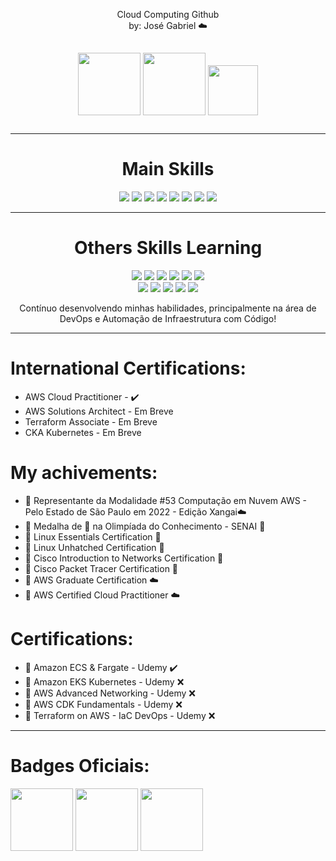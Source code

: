 <p align="center">
    Cloud Computing Github <br>
    by: José Gabriel ☁️
</p>
<p align="center">
  <a href="https://www.linkedin.com/in/jgsiqueiraa/"><img src="https://img.shields.io/badge/LinkedIn-0077B5?style=for-the-badge&logo=linkedin&logoColor=white" width="100" hspace="0" vspace="15"></a>
  <a href="https://t.me/JoseGabrielSSilva"><img src="https://img.shields.io/badge/Telegram-2CA5E0?style=for-the-badge&logo=telegram&logoColor=white" width="100" hspace="0" vspace="15"></a>
  <a href="mailto:siqueirajosesantos19@gmail.com"><img src="https://img.shields.io/badge/Gmail-D14836?style=for-the-badge&logo=gmail&logoColor=white" width="80" hspace="0" vspace="15"></a>
</p>

----------
<div>
<h1 align="center">Main Skills</h1>
<p align="center">
  <img src="https://img.shields.io/badge/Windows-0078D6?style=for-the-badge&logo=windows&logoColor=white">
  <img src="https://img.shields.io/badge/Ubuntu-E95420?style=for-the-badge&logo=ubuntu&logoColor=white">
  <img src="https://img.shields.io/badge/Python-3776AB?style=for-the-badge&logo=python&logoColor=white">
  <img src="https://img.shields.io/badge/Amazon_AWS-232F3E?style=for-the-badge&logo=amazon-aws&logoColor=white">
  <img src="https://img.shields.io/badge/Shell_Script-121011?style=for-the-badge&logo=gnu-bash&logoColor=white">
  <img src="https://img.shields.io/badge/Kubernetes-326DE6?style=for-the-badge&logo=kubernetes&logoColor=white">
  <img src="https://img.shields.io/badge/Linux-E34F26?style=for-the-badge&logo=linux&logoColor=black">
  <img src="https://img.shields.io/badge/Docker-2496ED?style=for-the-badge&logo=docker&logoColor=white">
</p>
</div>

-----------
<h1 align="center"> Others Skills Learning </h1>
<p align="center">
  <div align="center">
  <img src="https://img.shields.io/badge/MySQL-00000F?style=for-the-badge&logo=mysql&logoColor=white">
  <img src="https://img.shields.io/badge/PHP-777BB4?style=for-the-badge&logo=php&logoColor=white">
  <img src="https://img.shields.io/badge/HTML5-E34F26?style=for-the-badge&logo=html5&logoColor=white">
  <img src="https://img.shields.io/badge/CSS3-1572B6?style=for-the-badge&logo=css3&logoColor=white">
  <img src="https://img.shields.io/badge/Microsoft_Azure-0089D6?style=for-the-badge&logo=microsoft-azure&logoColor=white">
  <img src="https://img.shields.io/badge/Go-00ADD8?style=for-the-badge&logo=go&logoColor=white">
  </div>
  <div align="center">
    <img src="https://img.shields.io/badge/Flask-000000?style=for-the-badge&logo=flask&logoColor=white">
    <img src="https://img.shields.io/badge/Markdown-000000?style=for-the-badge&logo=markdown&logoColor=white">
    <img src="https://img.shields.io/badge/Kubernetes-326DE6?style=for-the-badge&logo=kubernetes&logoColor=white">
    <img src="https://img.shields.io/badge/Terraform-7B42BC?style=for-the-badge&logo=terraform&logoColor=white">
    <img src="https://img.shields.io/badge/Ansible-000000?style=for-the-badge&logo=Ansible&logoColor=white">
  </div>
</p>
<p align="center" text-style="arial">
  Contínuo desenvolvendo minhas habilidades, principalmente na área de DevOps e Automação de Infraestrutura com Código!
</p>

----------
# International Certifications:
* AWS Cloud Practitioner - ✔️
* AWS Solutions Architect - Em Breve
* Terraform Associate - Em Breve
* CKA Kubernetes - Em Breve
# My achivements:
* 🥇 Representante da Modalidade #53 Computação em Nuvem AWS - Pelo Estado de São Paulo em 2022 - Edição Xangai☁️
* 🥇 Medalha de 🥈 na Olimpíada do Conhecimento - SENAI :closed_book:
* 🏅 Linux Essentials Certification :penguin: 
* 🏅 Linux Unhatched Certification :penguin: 
* 🏅 Cisco Introduction to Networks Certification :large_blue_circle: 
* 🏅 Cisco Packet Tracer Certification :large_blue_circle: 
* 🏅 AWS Graduate Certification :cloud: 
* 🥇 AWS Certified Cloud Practitioner :cloud:
# Certifications:
* 🏅 Amazon ECS & Fargate - Udemy ✔️
* 🏅 Amazon EKS Kubernetes - Udemy :x:
* 🏅 AWS Advanced Networking - Udemy :x:
* 🏅 AWS CDK Fundamentals - Udemy :x:
* 🏅 Terraform on AWS - IaC DevOps - Udemy :x:

---------
# Badges Oficiais:
<a href="https://www.credly.com/badges/51dc37f2-8391-4f44-acce-643eed0e608c?source=linked_in_profile"><img src="https://images.credly.com/images/39816dce-0360-4dd0-8ef1-93faae6a3d2c/AWS-Academy-Graduate-Badge-Foundational.png" width="100"></a>
<a href="https://www.credly.com/badges/2c5d9191-7de2-4c84-b99c-a505a9e69990?source=linked_in_profile"><img src="https://images.credly.com/size/680x680/images/09b6d58c-763a-4b40-aea1-787d8f46bbcd/Intro2PT.png" width="100"></a>
<a href="https://www.credly.com/earner/earned/badge/e5d62799-ee64-4f0e-a42a-ee094958fa1d"><img src="https://images.credly.com/size/680x680/images/70d71df5-f3dc-4380-9b9d-f22513a70417/CCNAITN__1_.png" width="100"></a>


